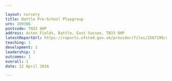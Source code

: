 ```yaml
---

layout: nursery
title: Battle Pre-School Playgroup
urn: 109386
postcode: TN33 0HP
address: Asten Fields, Battle, East Sussex, TN33 0HP
latestReportUrl: https://reports.ofsted.gov.uk/provider/files/2567199/urn/109386.pdf
teaching: 1
development: 1
leadership: 1
outcomes: 1
overall: 1
date: 22 April 2016

---
```

